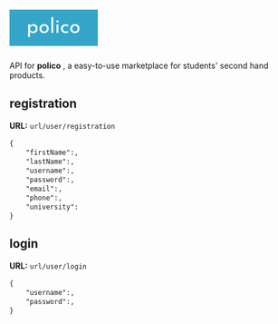 # ![alt text](https://raw.githubusercontent.com/logolica99/polico/main/images/icon.png)
API for **polico** , a easy-to-use marketplace for students' second hand products.

## registration

**URL:** `url/user/registration`
``` 
{
    "firstName":,
    "lastName":,
    "username":,
    "password":,
    "email":,
    "phone":,
    "university":
}
  ```

## login
**URL:** `url/user/login`
```
{
    "username":,
    "password":,
}
```

